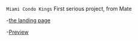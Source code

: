 `Miami Condo Kings`
First serious project, from Mate

-[the landing page](https://www.figma.com/file/nHz8bflIwJaWP3P99vKTH5/miami_home_new?node-id=0%3A2)

-[Preview](https://Dead-TR.github.io/layout_miami/)
